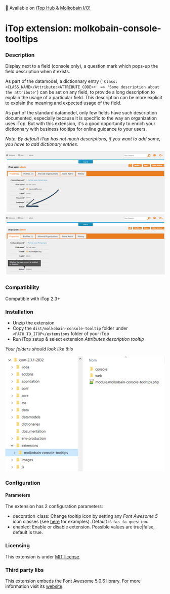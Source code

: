 👋 Available on [iTop Hub](https://store.itophub.io/en_US/products/molkobain-console-tooltips) & [Molkobain I/O!](https://www.molkobain.com/product/console-tooltips/)

# iTop extension: molkobain-console-tooltips

### Description
Display next to a field (console only), a question mark which pops-up the field description when it exists.

As part of the datamodel, a dictionnary entry (``'Class:<CLASS_NAME>/Attribute:<ATTRIBUTE_CODE>+' => 'Some description about the attribute'``) can be set on any field, to provide a long description to explain the usage of a particular field. This description can be more explicit to explain the meaning and expected usage of the field.

As part of the standard datamodel, only few fields have such description documented, especially because it is specific to the way an organization uses iTop. But with this extension, it's a good opportunity to enrich your dictionnary with business tooltips for online guidance to your users.

*Note: By default iTop has not much descriptions, if you want to add some, you have to add dictionary entries.*

![Description decoration](https://raw.githubusercontent.com/Molkobain/itop-console-tooltips/master/docs/mct-object-01.PNG)
![Description tooltip](https://raw.githubusercontent.com/Molkobain/itop-console-tooltips/master/docs/mct-object-02.PNG)

### Compatibility
Compatible with iTop 2.3+

### Installation
* Unzip the extension
* Copy the ``dist/molkobain-console-tooltip`` folder under ``<PATH_TO_ITOP>/extensions`` folder of your iTop
* Run iTop setup & select extension *Attributes description tooltip*

*Your folders should look like this*

![Extensions folder](https://raw.githubusercontent.com/Molkobain/itop-console-tooltips/master/docs/mct-install.PNG)

### Configuration
#### Parameters
The extension has 2 configuration parameters:
  * decoration_class: Change tooltip icon by setting any *Font Awesome 5* icon classes (see [here](https://fontawesome.com/icons?d=gallery&m=free)  for examples). Default is ``fas fa-question``.
  * enabled: Enable or disable extension. Possible values are true|false, default is true.

### Licensing
This extension is under [MIT license](https://en.wikipedia.org/wiki/MIT_License).

### Third party libs
This extension embeds the Font Awesome 5.0.6 library. For more information visit its [website](https://fontawesome.com).
